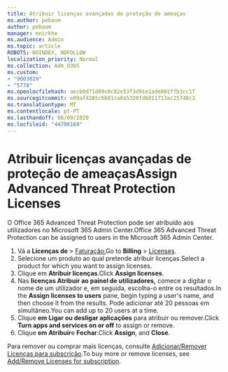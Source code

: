```yaml
---
title: Atribuir licenças avançadas de proteção de ameaças
ms.author: pebaum
author: pebaum
manager: mnirkhe
ms.audience: Admin
ms.topic: article
ROBOTS: NOINDEX, NOFOLLOW
localization_priority: Normal
ms.collection: Adm_O365
ms.custom:
- "9003019"
- "5778"
ms.openlocfilehash: aecb0d71d09c0c82e53f3d91e1ade801ffb3cc1f
ms.sourcegitcommit: e09af4285c6b81ca0a5320fdb811713ac25748c3
ms.translationtype: MT
ms.contentlocale: pt-PT
ms.lasthandoff: 06/09/2020
ms.locfileid: "44708169"
---
```

# <a name="assign-advanced-threat-protection-licenses"></a><span data-ttu-id="419c2-102">Atribuir licenças avançadas de proteção de ameaças</span><span class="sxs-lookup"><span data-stu-id="419c2-102">Assign Advanced Threat Protection Licenses</span></span>

<span data-ttu-id="419c2-103">O Office 365 Advanced Threat Protection pode ser atribuído aos utilizadores no Microsoft 365 Admin Center.</span><span class="sxs-lookup"><span data-stu-id="419c2-103">Office 365 Advanced Threat Protection can be assigned to users in the Microsoft 365 Admin Center.</span></span>

1. <span data-ttu-id="419c2-104">Vá a **Licenças de**  >  [Faturação.](https://go.microsoft.com/fwlink/p/?linkid=842264)</span><span class="sxs-lookup"><span data-stu-id="419c2-104">Go to **Billing** > [Licenses](https://go.microsoft.com/fwlink/p/?linkid=842264).</span></span>
2. <span data-ttu-id="419c2-105">Selecione um produto ao qual pretende atribuir licenças.</span><span class="sxs-lookup"><span data-stu-id="419c2-105">Select a product for which you want to assign licenses.</span></span>
3. <span data-ttu-id="419c2-106">Clique em **Atribuir licenças**.</span><span class="sxs-lookup"><span data-stu-id="419c2-106">Click **Assign licenses**.</span></span>
4. <span data-ttu-id="419c2-107">Nas **licenças Atribuir ao painel de utilizadores,** comece a digitar o nome de um utilizador e, em seguida, escolha-o entre os resultados.</span><span class="sxs-lookup"><span data-stu-id="419c2-107">In the **Assign licenses to users**  pane, begin typing a user's name, and then choose it from the results.</span></span> <span data-ttu-id="419c2-108">Pode adicionar até 20 pessoas em simultâneo.</span><span class="sxs-lookup"><span data-stu-id="419c2-108">You can add up to 20 users at a time.</span></span>
5. <span data-ttu-id="419c2-109">Clique **em Ligar ou desligar aplicações** para atribuir ou remover.</span><span class="sxs-lookup"><span data-stu-id="419c2-109">Click **Turn apps and services on or off**  to assign or remove.</span></span>
6. <span data-ttu-id="419c2-110">Clique **em Atribuir**e **Fechar**.</span><span class="sxs-lookup"><span data-stu-id="419c2-110">Click **Assign**, and  **Close**.</span></span>

<span data-ttu-id="419c2-111">Para remover ou comprar mais licenças, consulte [Adicionar/Remover Licenças para subscrição](https://docs.microsoft.com/microsoft-365/commerce/licenses/buy-licenses?view=o365-worldwide#add-or-remove-licenses-for-your-business-subscription).</span><span class="sxs-lookup"><span data-stu-id="419c2-111">To buy more or remove licenses, see [Add/Remove Licenses for subscription](https://docs.microsoft.com/microsoft-365/commerce/licenses/buy-licenses?view=o365-worldwide#add-or-remove-licenses-for-your-business-subscription).</span></span>
